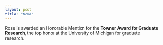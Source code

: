 ```yaml
---
layout: post
title: "None"
---
```

Rose is awarded an Honorable Mention for the **Towner Award for Graduate Research**, the top honor at the University of Michigan for graduate research.
